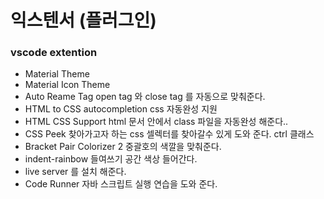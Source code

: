 # 익스텐서 (플러그인)

### vscode extention
- Material Theme
- Material Icon Theme
- Auto Reame Tag   open tag 와 close tag 를 자동으로 맞춰준다.
- HTML to CSS autocompletion  css  자동완성 지원
- HTML CSS Support html  문서 안에서 class  파일을 자동완성 해준다.. 
- CSS Peek  찾아가고자 하는 css  셀렉터를 찾아갈수 있게 도와 준다. ctrl  클래스
- Bracket Pair Colorizer 2 중괄호의 색깔을 맞춰준다. 
- indent-rainbow 들여쓰기 공간 색상 들어간다.
- live server 를 설치 해준다. 
- Code Runner  자바 스크립트 실행 연습을 도와 준다. 
 


